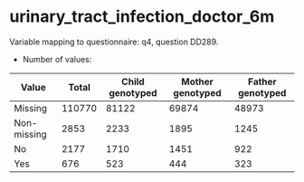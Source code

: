 # urinary_tract_infection_doctor_6m
Variable mapping to questionnaire: q4, question DD289.
- Number of values:

| Value | Total | Child genotyped | Mother genotyped | Father genotyped |
| ----- | ----- | --------------- | ---------------- | ---------------- |
| Missing | 110770 | 81122 | 69874 | 48973 |
| Non-missing | 2853 | 2233 | 1895 | 1245 |
| No | 2177 | 1710 | 1451 |922 |
| Yes | 676 | 523 | 444 |323 |



